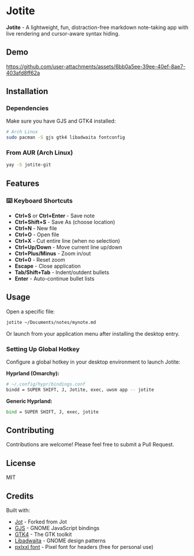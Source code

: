 # Jotite

**Jotite** - A lightweight, fun, distraction-free markdown note-taking app with live rendering and cursor-aware syntax hiding.

## Demo

https://github.com/user-attachments/assets/6bb0a5ee-39ee-40ef-8ae7-403afd8ff62a

## Installation

### Dependencies

Make sure you have GJS and GTK4 installed:

```bash
# Arch Linux
sudo pacman -S gjs gtk4 libadwaita fontconfig
```

### From AUR (Arch Linux)

```bash
yay -S jotite-git
```

## Features

### ⌨️ Keyboard Shortcuts
- **Ctrl+S** or **Ctrl+Enter** - Save note
- **Ctrl+Shift+S** - Save As (choose location)
- **Ctrl+N** - New file
- **Ctrl+O** - Open file
- **Ctrl+X** - Cut entire line (when no selection)
- **Ctrl+Up/Down** - Move current line up/down
- **Ctrl+Plus/Minus** - Zoom in/out
- **Ctrl+0** - Reset zoom
- **Escape** - Close application
- **Tab/Shift+Tab** - Indent/outdent bullets
- **Enter** - Auto-continue bullet lists


## Usage

Open a specific file:
```bash
jotite ~/Documents/notes/mynote.md
```

Or launch from your application menu after installing the desktop entry.

### Setting Up Global Hotkey

Configure a global hotkey in your desktop environment to launch Jotite:

**Hyprland (Omarchy):**
```bash
# ~/.config/hypr/bindings.conf
bindd = SUPER SHIFT, J, Jotite, exec, uwsm app -- jotite
```

**Generic Hyprland:**
```bash
bind = SUPER SHIFT, J, exec, jotite
```

## Contributing

Contributions are welcome! Please feel free to submit a Pull Request.

## License

MIT

## Credits

Built with:
- [Jot](https://github.com/bjarneo/omarchy-jot) - Forked from Jot
- [GJS](https://gjs.guide/) - GNOME JavaScript bindings
- [GTK4](https://www.gtk.org/) - The GTK toolkit
- [Libadwaita](https://gnome.pages.gitlab.gnome.org/libadwaita/) - GNOME design patterns
- [pxlxxl font](https://www.1001fonts.com/pxlxxl-font.html) - Pixel font for headers (free for personal use)